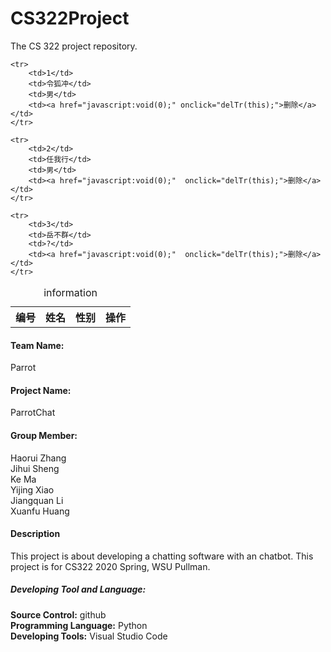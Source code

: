 # CS322Project
The CS 322 project repository.<br>
<table id="table">
    <caption>information</caption>
    <tr>
        <th>编号</th>
        <th>姓名</th>
        <th>性别</th>
        <th>操作</th>
    </tr>

    <tr>
        <td>1</td>
        <td>令狐冲</td>
        <td>男</td>
        <td><a href="javascript:void(0);" onclick="delTr(this);">删除</a></td>
    </tr>

    <tr>
        <td>2</td>
        <td>任我行</td>
        <td>男</td>
        <td><a href="javascript:void(0);"  onclick="delTr(this);">删除</a></td>
    </tr>

    <tr>
        <td>3</td>
        <td>岳不群</td>
        <td>?</td>
        <td><a href="javascript:void(0);"  onclick="delTr(this);">删除</a></td>
    </tr>


</table>
<h4>Team Name:</h4> Parrot<br> 
<h4>Project Name:</h4> ParrotChat<br>
<h4>Group Member:</h4>
Haorui Zhang<br>
Jihui Sheng<br>
Ke Ma<br>
Yijing Xiao<br>
Jiangquan Li<br>
Xuanfu Huang<br>
<h4>Description</h4>
This project is about developing a chatting software with an chatbot. This project is for CS322 2020 Spring, WSU Pullman.<br>
<h5>Developing Tool and Language:</h5>
<b>Source Control:</b> github<br>
<b>Programming Language:</b> Python<br>
<b>Developing Tools:</b> Visual Studio Code<br>
